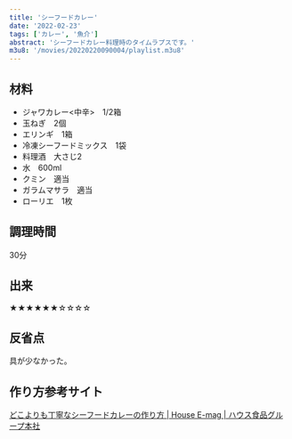 ```yaml
---
title: 'シーフードカレー'
date: '2022-02-23'
tags: ['カレー', '魚介']
abstract: 'シーフードカレー料理時のタイムラプスです。'
m3u8: '/movies/20220220090004/playlist.m3u8'
---
```


## 材料

- ジャワカレー<中辛>　1/2箱
- 玉ねぎ　2個
- エリンギ　1箱
- 冷凍シーフードミックス　1袋
- 料理酒　大さじ2
- 水　600ml
- クミン　適当
- ガラムマサラ　適当
- ローリエ　1枚

## 調理時間

30分

## 出来

★★★★★★☆☆☆☆

## 反省点

具が少なかった。

## 作り方参考サイト

[どこよりも丁寧なシーフードカレーの作り方 \| House E\-mag \| ハウス食品グループ本社](https://housefoods-group.com/activity/e-mag/magazine/40.html)